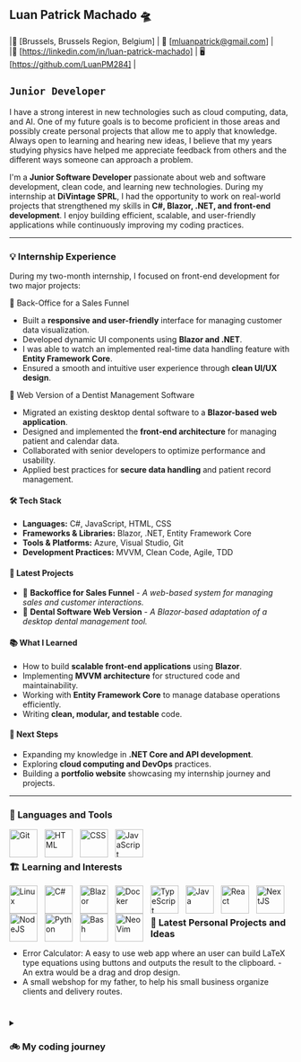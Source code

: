 ## Luan Patrick Machado 🛸

|📍 [Brussels, Brussels Region, Belgium] | 📧 [mluanpatrick@gmail.com] |\
|🔗 [https://linkedin.com/in/luan-patrick-machado] | 🖥️ [https://github.com/LuanPM284] |

## **`Junior Developer`**
I have a strong interest in new technologies such as cloud computing, data, and AI. One of my future goals is to become proficient in those areas and possibly create personal projects that allow me to apply that knowledge. Always open to learning and hearing new ideas, I believe that my years studying physics have helped me appreciate feedback from others and the different ways someone can approach a problem.

<!--
I'm currently a Junior Web Developer trainee at BeCode, passionate about learning and building web applications. With a strong foundation in front-end and back-end technologies, I'm eager to expand my expertise in React,
Node.js, Java, Python and others. I have experience working in fast-paced environments where adaptability and teamwork are key. My current goal is to apply my technical skills and problem-solving abilities in a challenging internship or junior
developer role. I am open to new opportunities where I can continue growing and contribute to meaningful projects.

Some of the projects I worked while at BeCode are a [cookieClicker](https://github.com/LuanPM284/cookieClicker) game, the first group project, and a Netflix clone named [GetFlix](https://github.com/anthosaxe/getflix), where the idea is to have the movies with the worst reviews.

My hobbies include reading and manga/anime. Some of my recent favorites are:

- Author: Brandon Sanderson
- Series: The Stormlight Archive
- Current Webnovel Obsession: The Wandering Inn and Shadow Slave
- Anime: One Piece, Frieren
- Manga/Manhwa: Dungeon Odyssey
-->
I'm a **Junior Software Developer** passionate about web and software development, clean code, and learning new technologies. 
During my internship at **DiVintage SPRL**, I had the opportunity to work on real-world projects that strengthened my skills in **C#, Blazor, .NET, and front-end development**. 
I enjoy building efficient, scalable, and user-friendly applications while continuously improving my coding practices.

---

### 💡 Internship Experience

During my two-month internship, I focused on front-end development for two major projects:

🔹 Back-Office for a Sales Funnel

- Built a **responsive and user-friendly** interface for managing customer data visualization.
- Developed dynamic UI components using **Blazor and .NET**.
- I was able to watch an implemented real-time data handling feature with **Entity Framework Core**.
- Ensured a smooth and intuitive user experience through **clean UI/UX design**.

🔹 Web Version of a Dentist Management Software

- Migrated an existing desktop dental software to a **Blazor-based web application**.
- Designed and implemented the **front-end architecture** for managing patient and calendar data.
- Collaborated with senior developers to optimize performance and usability.
- Applied best practices for **secure data handling** and patient record management.

#### 🛠️ Tech Stack

- **Languages:** C#, JavaScript, HTML, CSS
- **Frameworks & Libraries:** Blazor, .NET, Entity Framework Core
- **Tools & Platforms:** Azure, Visual Studio, Git
- **Development Practices:** MVVM, Clean Code, Agile, TDD

#### 📌 Latest Projects

- 🚀 **Backoffice for Sales Funnel** - *A web-based system for managing sales and customer interactions.*
- 🔹 **Dental Software Web Version** - *A Blazor-based adaptation of a desktop dental management tool.*

#### 📚 What I Learned

- How to build **scalable front-end applications** using **Blazor**.
- Implementing **MVVM architecture** for structured code and maintainability.
- Working with **Entity Framework Core** to manage database operations efficiently.
- Writing **clean, modular, and testable** code.

#### 🎯 Next Steps

- Expanding my knowledge in **.NET Core and API development**.
- Exploring **cloud computing and DevOps** practices.
- Building a **portfolio website** showcasing my internship journey and projects.

---

### 🧰 Languages and Tools

<img align="left" alt="Git" width="50px" style="padding-right:10px;" src="https://cdn.jsdelivr.net/gh/devicons/devicon/icons/git/git-original.svg" />
<img align="left" alt="HTML" width="50px" style="padding-right:10px;" src="https://cdn.jsdelivr.net/gh/devicons/devicon/icons/html5/html5-plain.svg" />
<img align="left" alt="CSS" width="50px" style="padding-right:10px;" src="https://cdn.jsdelivr.net/gh/devicons/devicon/icons/css3/css3-plain.svg" />
<img align="left" alt="JavaScript" width="50px" style="padding-right:10px;" src="https://cdn.jsdelivr.net/gh/devicons/devicon/icons/javascript/javascript-plain.svg" />

<br />

#

### 🏗 Learning and Interests

<img align="left" alt="Linux" width="50px" style="padding-right:10px;" src="https://cdn.jsdelivr.net/gh/devicons/devicon/icons/linux/linux-original.svg" />
<img align="left" alt="C#" width="50px" style="padding-right:10px;" src="https://cdn.jsdelivr.net/gh/devicons/devicon@latest/icons/csharp/csharp-plain.svg" />
<img align="left" alt="Blazor" width="50px" style="padding-right:10px;" src="https://cdn.jsdelivr.net/gh/devicons/devicon@latest/icons/blazor/blazor-original.svg" />
<img align="left" alt="Docker" width="50px" style="padding-right:10px;" src="https://cdn.jsdelivr.net/gh/devicons/devicon@latest/icons/docker/docker-plain-wordmark.svg" />
<img align="left" alt="TypeScript" width="50px" style="padding-right:10px;" src="https://cdn.jsdelivr.net/gh/devicons/devicon/icons/typescript/typescript-plain.svg" />
<img align="left" alt="Java" width="50px" style="padding-right:10px;" src="https://cdn.jsdelivr.net/gh/devicons/devicon@latest/icons/java/java-original.svg" />     
<img align="left" alt="React" width="50px" style="padding-right:10px;" src="https://cdn.jsdelivr.net/gh/devicons/devicon/icons/react/react-original.svg" />
<img align="left" alt="NextJS" width="50px" style="padding-right:10px;" src="https://cdn.jsdelivr.net/gh/devicons/devicon@latest/icons/nextjs/nextjs-plain.svg" />
<img align="left" alt="NodeJS" width="50px" style="padding-right:10px;" src="https://cdn.jsdelivr.net/gh/devicons/devicon/icons/nodejs/nodejs-original.svg" />
<img align="left" alt="Python" width="50px" style="padding-right:10px;" src="https://cdn.jsdelivr.net/gh/devicons/devicon/icons/python/python-plain.svg" />
<img align="left" alt="Bash" width="50px" style="padding-right:10px;" src="https://cdn.jsdelivr.net/gh/devicons/devicon/icons/bash/bash-original.svg" />
<img align="left" alt="NeoVim" width="50px" style="padding-right:10px;" src="https://cdn.jsdelivr.net/gh/devicons/devicon@latest/icons/neovim/neovim-original.svg" />
          
<br />

#

### 👀 Latest Personal Projects and Ideas

- Error Calculator: A easy to use web app where an user can build LaTeX type equations using buttons and outputs the result to the clipboard.
          - An extra would be a drag and drop design.
- A small webshop for my father, to help his small business organize clients and delivery routes.

#

<details>
<summary><h3>🚲 My coding journey</h3></summary>
My coding journey is just starting as I complete a junior web development bootcamp at BeCode. Before that, I had several years of university where I explored different areas, starting with Biomedical Sciences, then moving to Nursing, and eventually ending in Physics. I realized that the academic environment was not for me, even though I learned a lot and also developed many of my current ideals and work ethic. I had the opportunity to meet different people with different backgrounds and work with them while facing difficult classes and challenges.

<br />
The next step on my journey is the internship opportunity I had at DiVintage SPRL, where I was mentored by Senior Software Developer Ghislain Roggemans. The first steps I was given to understand were the importance of Clean Code, Test-Driven Development, and the MVVM architecture. From day one, I was given the opportunity to work on a real-world project where my small contributions would be visible or implemented after review and corrections. I had to learn new technologies such as Blazor, C#, and Visual Studio 2022, which I had never seen before starting this internship. My supervisor was always working and busy with his own projects and work but always set some time aside to check my progress, explain mistakes or suggest better ways to accomplish tasks that would take me hours in just a few minutes, and help prepare me for a future job. It was not easy, and from the first day, I was told by my supervisor that it would be hard, but that was the only way I would be sure to learn and leave better than when I started. Being able to work hard on challenging problems (for my level) allowed me to see just how much I have to learn and how working every day and continuing to learn would allow me to go farther than I thought possible when I started my coding career.
<br />
Coding always fascinated me, especially the idea of being able to build something by myself using the various tools available. Having the chance to learn new technologies or explore old ideas and methods to solve a problem keeps it interesting, even if most of the time it's hard to accomplish.
<br />
I still have much to learn and understand, but one thing I am sure of is that once I'm in the field and working hard, I will succeed at anything I set my mind to.
<br />    
</details>
<!--
**LuanPM284/LuanPM284** is a ✨ _special_ ✨ repository because its `README.md` (this file) appears on your GitHub profile.

Here are some ideas to get you started:

- 🔭 I’m currently working on ...
- 🌱 I’m currently learning ...
- 👯 I’m looking to collaborate on ...
- 🤔 I’m looking for help with ...
- 💬 Ask me about ...
- 📫 How to reach me: ...
- 😄 Pronouns: ...
- ⚡ Fun fact: ...
-->

